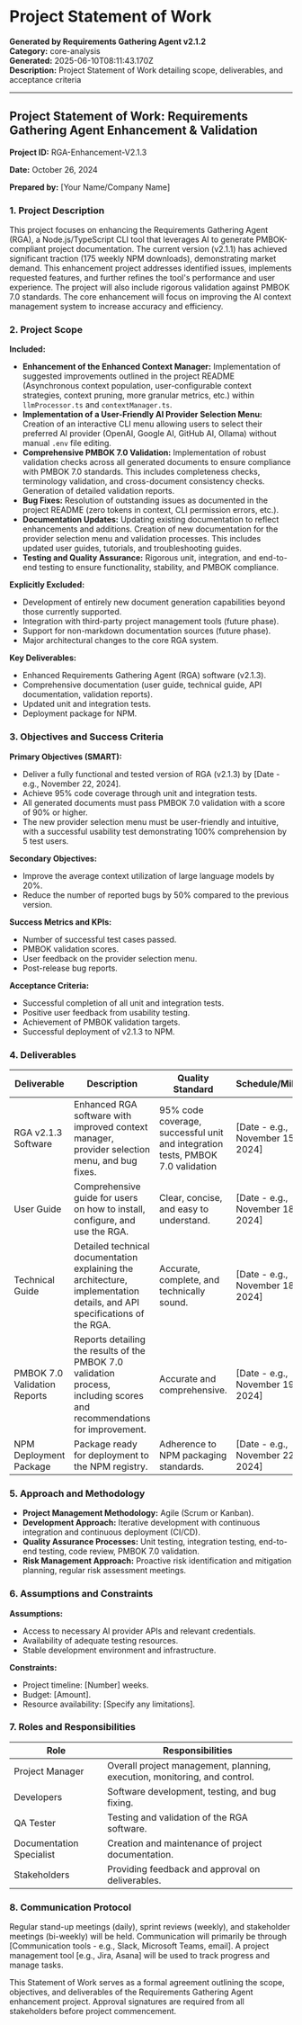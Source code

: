 # Project Statement of Work

**Generated by Requirements Gathering Agent v2.1.2**  
**Category:** core-analysis  
**Generated:** 2025-06-10T08:11:43.170Z  
**Description:** Project Statement of Work detailing scope, deliverables, and acceptance criteria

---

## Project Statement of Work: Requirements Gathering Agent Enhancement & Validation

**Project ID:** RGA-Enhancement-V2.1.3

**Date:** October 26, 2024

**Prepared by:** [Your Name/Company Name]


### 1. Project Description

This project focuses on enhancing the Requirements Gathering Agent (RGA), a Node.js/TypeScript CLI tool that leverages AI to generate PMBOK-compliant project documentation. The current version (v2.1.1) has achieved significant traction (175 weekly NPM downloads), demonstrating market demand. This enhancement project addresses identified issues, implements requested features, and further refines the tool's performance and user experience.  The project will also include rigorous validation against PMBOK 7.0 standards.  The core enhancement will focus on improving the AI context management system to increase accuracy and efficiency.


### 2. Project Scope

**Included:**

* **Enhancement of the Enhanced Context Manager:**  Implementation of suggested improvements outlined in the project README (Asynchronous context population, user-configurable context strategies, context pruning, more granular metrics, etc.) within `llmProcessor.ts` and `contextManager.ts`.
* **Implementation of a User-Friendly AI Provider Selection Menu:**  Creation of an interactive CLI menu allowing users to select their preferred AI provider (OpenAI, Google AI, GitHub AI, Ollama) without manual `.env` file editing.
* **Comprehensive PMBOK 7.0 Validation:**  Implementation of robust validation checks across all generated documents to ensure compliance with PMBOK 7.0 standards.  This includes completeness checks, terminology validation, and cross-document consistency checks.  Generation of detailed validation reports.
* **Bug Fixes:** Resolution of outstanding issues as documented in the project README (zero tokens in context, CLI permission errors, etc.).
* **Documentation Updates:**  Updating existing documentation to reflect enhancements and additions.  Creation of new documentation for the provider selection menu and validation processes.  This includes updated user guides, tutorials, and troubleshooting guides.
* **Testing and Quality Assurance:**  Rigorous unit, integration, and end-to-end testing to ensure functionality, stability, and PMBOK compliance.

**Explicitly Excluded:**

* Development of entirely new document generation capabilities beyond those currently supported.
* Integration with third-party project management tools (future phase).
* Support for non-markdown documentation sources (future phase).
* Major architectural changes to the core RGA system.


**Key Deliverables:**

* Enhanced Requirements Gathering Agent (RGA) software (v2.1.3).
* Comprehensive documentation (user guide, technical guide, API documentation, validation reports).
* Updated unit and integration tests.
* Deployment package for NPM.


### 3. Objectives and Success Criteria

**Primary Objectives (SMART):**

* Deliver a fully functional and tested version of RGA (v2.1.3) by [Date - e.g., November 22, 2024].
* Achieve 95% code coverage through unit and integration tests.
* All generated documents must pass PMBOK 7.0 validation with a score of 90% or higher.
* The new provider selection menu must be user-friendly and intuitive, with a successful usability test demonstrating 100% comprehension by 5 test users.

**Secondary Objectives:**

* Improve the average context utilization of large language models by 20%.
* Reduce the number of reported bugs by 50% compared to the previous version.

**Success Metrics and KPIs:**

* Number of successful test cases passed.
* PMBOK validation scores.
* User feedback on the provider selection menu.
* Post-release bug reports.

**Acceptance Criteria:**

* Successful completion of all unit and integration tests.
* Positive user feedback from usability testing.
* Achievement of PMBOK validation targets.
* Successful deployment of v2.1.3 to NPM.


### 4. Deliverables

| Deliverable                  | Description                                                                                                                                  | Quality Standard                                                              | Schedule/Milestone                               | Dependencies                                    |
|------------------------------|-----------------------------------------------------------------------------------------------------------------------------------------------|---------------------------------------------------------------------------------|-------------------------------------------------|-------------------------------------------------|
| RGA v2.1.3 Software          | Enhanced RGA software with improved context manager, provider selection menu, and bug fixes.                                                  | 95% code coverage, successful unit and integration tests, PMBOK 7.0 validation | [Date - e.g., November 15, 2024]                | Completion of development and testing phases     |
| User Guide                    | Comprehensive guide for users on how to install, configure, and use the RGA.                                                                | Clear, concise, and easy to understand.                                        | [Date - e.g., November 18, 2024]                | Completion of RGA v2.1.3                         |
| Technical Guide              | Detailed technical documentation explaining the architecture, implementation details, and API specifications of the RGA.                      | Accurate, complete, and technically sound.                                      | [Date - e.g., November 18, 2024]                | Completion of RGA v2.1.3                         |
| PMBOK 7.0 Validation Reports | Reports detailing the results of the PMBOK 7.0 validation process, including scores and recommendations for improvement.                        | Accurate and comprehensive.                                                        | [Date - e.g., November 19, 2024]                | Completion of validation phase                   |
| NPM Deployment Package        | Package ready for deployment to the NPM registry.                                                                                           | Adherence to NPM packaging standards.                                           | [Date - e.g., November 22, 2024]                | Completion of all deliverables and testing       |


### 5. Approach and Methodology

* **Project Management Methodology:** Agile (Scrum or Kanban).
* **Development Approach:** Iterative development with continuous integration and continuous deployment (CI/CD).
* **Quality Assurance Processes:** Unit testing, integration testing, end-to-end testing, code review, PMBOK 7.0 validation.
* **Risk Management Approach:** Proactive risk identification and mitigation planning, regular risk assessment meetings.


### 6. Assumptions and Constraints

**Assumptions:**

* Access to necessary AI provider APIs and relevant credentials.
* Availability of adequate testing resources.
* Stable development environment and infrastructure.

**Constraints:**

* Project timeline: [Number] weeks.
* Budget: [Amount].
* Resource availability: [Specify any limitations].


### 7. Roles and Responsibilities

| Role                     | Responsibilities                                                                                                                                 |
|--------------------------|---------------------------------------------------------------------------------------------------------------------------------------------|
| Project Manager           | Overall project management, planning, execution, monitoring, and control.                                                                      |
| Developers                | Software development, testing, and bug fixing.                                                                                             |
| QA Tester                 | Testing and validation of the RGA software.                                                                                                 |
| Documentation Specialist | Creation and maintenance of project documentation.                                                                                          |
| Stakeholders              | Providing feedback and approval on deliverables.                                                                                           |


### 8. Communication Protocol

Regular stand-up meetings (daily), sprint reviews (weekly), and stakeholder meetings (bi-weekly) will be held. Communication will primarily be through [Communication tools - e.g., Slack, Microsoft Teams, email].  A project management tool [e.g., Jira, Asana] will be used to track progress and manage tasks.


This Statement of Work serves as a formal agreement outlining the scope, objectives, and deliverables of the Requirements Gathering Agent enhancement project.  Approval signatures are required from all stakeholders before project commencement.
